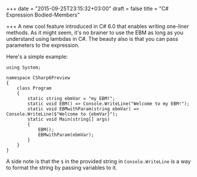 +++
date = "2015-09-25T23:15:32+03:00"
draft = false
title = "C# Expression Bodied-Members"

+++
A new cool feature introduced in C# 6.0 that enables writing one-liner methods. As it might seem, it's no brainer to use the EBM as long as you understand using lambdas in C#. The beauty also is that you can pass parameters to the expression.

Here's a simple example:

```CSharp
using System;

namespace CSharp6Preview
{
    class Program
    {
        static string ebmVar = "my EBM!";                                                              
        static void EBM() => Console.WriteLine("Welcome to my EBM!");                        
        static void EBMwithParam(string ebmVar) => Console.WriteLine($"Welcome to {ebmVar}");
        static void Main(string[] args)                                                     
        {                                                                                    
            EBM();                                                                           
            EBMwithParam(ebmVar);                                                                 
        }             
    }
}
```
A side note is that the `$` in the provided string in `Console.WriteLine` is a way to format the string by passing variables to it.

